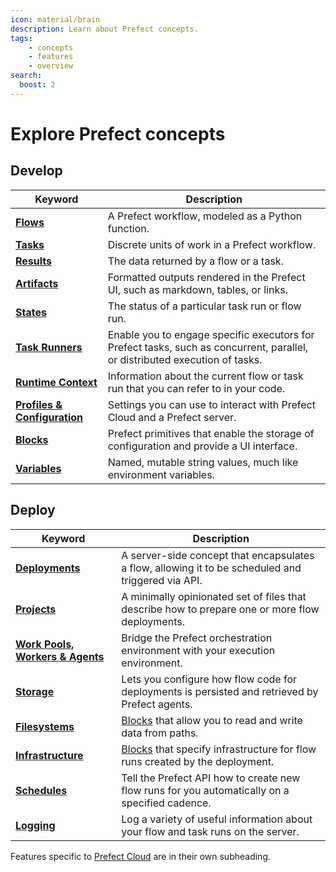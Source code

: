```yaml
---
icon: material/brain
description: Learn about Prefect concepts.
tags:
    - concepts
    - features
    - overview
search:
  boost: 2
---
```


# Explore Prefect concepts

## Develop

| Keyword                                            | Description                                                                                                                 |
| -------------------------------------------------- | --------------------------------------------------------------------------------------------------------------------------- |
| __[Flows](/concepts/flows)__                       | A Prefect workflow, modeled as a Python function.                                                                           |
| __[Tasks](/concepts/tasks)__                       | Discrete units of work in a Prefect workflow.                                                                               |
| __[Results](/concepts/results)__                   | The data returned by a flow or a task.                                                                                      |
| __[Artifacts](/concepts/artifacts)__               | Formatted outputs rendered in the Prefect UI, such as markdown, tables, or links.                                                                |
| __[States](/concepts/states)__                     | The status of a particular task run or flow run.                                                                            |
| __[Task Runners](/concepts/task-runners)__         | Enable you to engage specific executors for Prefect tasks, such as concurrent, parallel, or distributed execution of tasks. |
| __[Runtime Context](/concepts/runtime-context)__   | Information about the current flow or task run that you can refer to in your code.                                          |
| __[Profiles & Configuration](/concepts/settings)__ | Settings you can use to interact with Prefect Cloud and a Prefect server.                                                   |
| __[Blocks](/concepts/blocks)__                     | Prefect primitives that enable the storage of configuration and provide a UI interface.                                     |
| __[Variables](/concepts/variables)__               | Named, mutable string values, much like environment variables.                                                              |

## Deploy
| Keyword                                                  | Description                                                                                        |
| -------------------------------------------------------- | -------------------------------------------------------------------------------------------------- |
| __[Deployments](/concepts/deployments)__                 | A server-side concept that encapsulates a flow, allowing it to be scheduled and triggered via API. |
| __[Projects](/concepts/projects)__                       | A minimally opinionated set of files that describe how to prepare one or more flow deployments.    |
| __[Work Pools, Workers & Agents](/concepts/work-pools)__ | Bridge the Prefect orchestration environment with your execution environment.                      |
| __[Storage](/concepts/storage)__                         | Lets you configure how flow code for deployments is persisted and retrieved by Prefect agents.     |
| __[Filesystems](/concepts/filesystems)__                 | [Blocks](/concepts/blocks/) that allow you to read and write data from paths.                      |
| __[Infrastructure](/concepts/infrastructure)__           | [Blocks](/concepts/blocks/) that specify infrastructure for flow runs created by the deployment.   |
| __[Schedules](/concepts/schedules)__                     | Tell the Prefect API how to create new flow runs for you automatically on a specified cadence.     |
| __[Logging](/concepts/logs)__                            | Log a variety of useful information about your flow and task runs on the server.                   |

Features specific to [Prefect Cloud](/cloud/) are in their own subheading.
